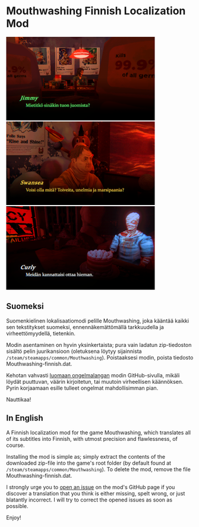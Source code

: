 # Mouthwashing Finnish Localization Mod

<img src="https://raw.githubusercontent.com/AceHanded/MW-Finnish-Localization-Mod/main/Images/AnyaShowcase.png" alt="anyashowcase" width="400"/>
<img src="https://raw.githubusercontent.com/AceHanded/MW-Finnish-Localization-Mod/main/Images/SwanseaShowcase.png" alt="swanseashowcase" width="400"/>
<img src="https://raw.githubusercontent.com/AceHanded/MW-Finnish-Localization-Mod/main/Images/CurlyShowcase.png" alt="curlyshowcase" width="400"/>

## Suomeksi

Suomenkielinen lokalisaatiomodi pelille Mouthwashing, joka kääntää kaikki sen tekstitykset suomeksi, ennennäkemättömällä tarkkuudella ja virheettömyydellä, tietenkin.

Modin asentaminen on hyvin yksinkertaista; pura vain ladatun zip-tiedoston sisältö pelin juurikansioon (oletuksena löytyy sijainnista `/steam/steamapps/common/Mouthwashing`).
Poistaaksesi modin, poista tiedosto Mouthwashing-finnish.dat.

Kehotan vahvasti [luomaan ongelmalangan](https://github.com/AceHanded/MW-Finnish-Localization-Mod/issues) modin GitHub-sivulla, mikäli löydät puuttuvan, väärin kirjoitetun, tai muutoin virheellisen käännöksen. Pyrin korjaamaan esille tulleet ongelmat mahdollisimman pian.

Nauttikaa!


## In English

A Finnish localization mod for the game Mouthwashing, which translates all of its subtitles into Finnish, with utmost precision and flawlessness, of course.

Installing the mod is simple as; simply extract the contents of the downloaded zip-file into the game's root folder (by default found at `/steam/steamapps/common/Mouthwashing`).
To delete the mod, remove the file Mouthwashing-finnish.dat.

I strongly urge you to [open an issue](https://github.com/AceHanded/MW-Finnish-Localization-Mod/issues) on the mod's GitHub page if you discover a translation that you think is either missing, spelt wrong, or just blatantly incorrect. I will try to correct the opened issues as soon as possible.

Enjoy!
